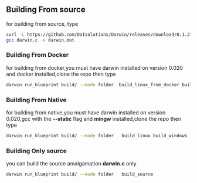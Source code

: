 
## Building From source
for building from source,  type
```bash
curl -L https://github.com/OUIsolutions/Darwin/releases/download/0.1.21/darwin.c -o darwin.c &&
gcc darwin.c -o darwin.out
```
### Building From Docker
for building from docker,you must have darwin installed on version 0.020 and docker installed,clone the repo  then type
```bash
darwin run_blueprint build/ --mode folder  build_linux_from_docker build_windows_from_docker
```

### Building From Native
for building from native,you must have darwin installed on version 0.020,gcc with the **--static** flag and **mingw** installed,clone the repo  then type

```bash
darwin run_blueprint build/ --mode folder   build_linux build_windows
```
### Building Only source
you can build the source amalgamation **darwin.c** only
```bash
darwin run_blueprint build/ --mode folder   build_source
```
